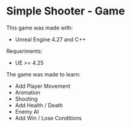 # Simple Shooter - Game

This game was made with:
- Unreal Engine 4.27 and C++

Requeriments: 
- UE >= 4.25

The game was made to learn:
- Add Player Movement
- Animation
- Shooting
- Add Health / Death
- Enemy AI
- Add Win / Lose Conditions

